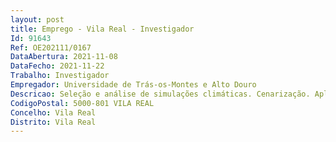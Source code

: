 ```yaml
--- 
layout: post
title: Emprego - Vila Real - Investigador
Id: 91643
Ref: OE202111/0167
DataAbertura: 2021-11-08
DataFecho: 2021-11-22
Trabalho: Investigador
Empregador: Universidade de Trás-os-Montes e Alto Douro
Descricao: Seleção e análise de simulações climáticas. Cenarização. Aplicação de metodologias de correção de viés, calibração, validação e redução de escala.Desenvolvimento de algoritmos para integração de funções de pedo transferência e de balanço hídrico do solo. Determinação de parâmetros do solo. Aplicação de sistemas de informação geográfica para integração da informação gerada num atlas digital e numa plataforma interface de apoio à decisão.
CodigoPostal: 5000-801 VILA REAL
Concelho: Vila Real
Distrito: Vila Real
--- 
```

